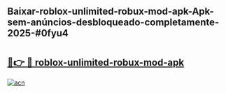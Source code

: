 ## Baixar-roblox-unlimited-robux-mod-apk-Apk-sem-anúncios-desbloqueado-completamente-2025-#0fyu4

# <h2><a href="https://ainizakaria.my?title=roblox-unlimited-robux-mod-apk&ref=20M">🔗👉 🔴 roblox-unlimited-robux-mod-apk</a></h2>

[![acn](https://github.com/user-attachments/assets/0f9c940e-d8b0-45ae-aac7-cd30a18b3e1c)](https://ainizakaria.my?title=roblox-unlimited-robux-mod-apk&ref=20M)

